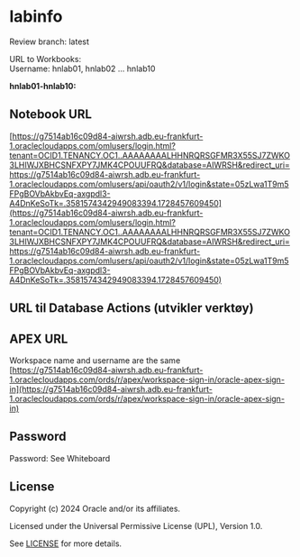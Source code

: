 # labinfo

Review branch: latest

URL to Workbooks:   
Username: hnlab01, hnlab02 ... hnlab10  
  
**hnlab01-hnlab10:**  
## Notebook URL  
    
[https://g7514ab16c09d84-aiwrsh.adb.eu-frankfurt-1.oraclecloudapps.com/omlusers/login.html?tenant=OCID1.TENANCY.OC1..AAAAAAAALHHNRQRSGFMR3X55SJ7ZWKO3LHIWJXBHCSNFXPY7JMK4CPOUUFRQ&database=AIWRSH&redirect_uri=https://g7514ab16c09d84-aiwrsh.adb.eu-frankfurt-1.oraclecloudapps.com/omlusers/api/oauth2/v1/login&state=05zLwa1T9m5FPgBOVbAkbvEq-axgpdl3-A4DnKeSoTk=.3581574342949083394.1728457609450](https://g7514ab16c09d84-aiwrsh.adb.eu-frankfurt-1.oraclecloudapps.com/omlusers/login.html?tenant=OCID1.TENANCY.OC1..AAAAAAAALHHNRQRSGFMR3X55SJ7ZWKO3LHIWJXBHCSNFXPY7JMK4CPOUUFRQ&database=AIWRSH&redirect_uri=https://g7514ab16c09d84-aiwrsh.adb.eu-frankfurt-1.oraclecloudapps.com/omlusers/api/oauth2/v1/login&state=05zLwa1T9m5FPgBOVbAkbvEq-axgpdl3-A4DnKeSoTk=.3581574342949083394.1728457609450) 

## URL til Database Actions (utvikler verktøy)
[](https://g7514ab16c09d84-aiwrsh.adb.eu-frankfurt-1.oraclecloudapps.com/ords/sql-developer?)

## APEX URL  
Workspace name and username are the same  
[https://g7514ab16c09d84-aiwrsh.adb.eu-frankfurt-1.oraclecloudapps.com/ords/r/apex/workspace-sign-in/oracle-apex-sign-in](https://g7514ab16c09d84-aiwrsh.adb.eu-frankfurt-1.oraclecloudapps.com/ords/r/apex/workspace-sign-in/oracle-apex-sign-in)  

## Password
Password: See Whiteboard

## License

Copyright (c) 2024 Oracle and/or its affiliates.

Licensed under the Universal Permissive License (UPL), Version 1.0.

See [LICENSE](https://github.com/oracle-devrel/technology-engineering/blob/main/LICENSE) for more details.
